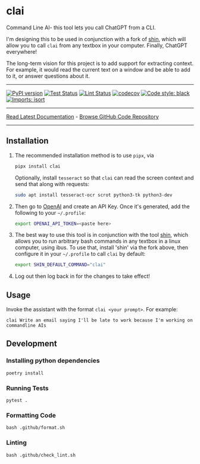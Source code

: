 # clai
Command Line AI- this tool lets you call ChatGPT from a CLI. 

I'm designing this to be used in conjunction with a fork of [shin][shin], which will allow you
to call `clai` from any textbox in your computer. Finally, ChatGPT everywhere!

The long-term vision for this project is to add support for extracting context. For example, it would
read the current text on a window and be able to add to it, or answer questions about it.

_________________

[![PyPI version](https://badge.fury.io/py/clai.svg)](http://badge.fury.io/py/clai)
[![Test Status](https://github.com/apockill/clai/workflows/Test/badge.svg?branch=main)](https://github.com/apockill/clai/actions?query=workflow%3ATest)
[![Lint Status](https://github.com/apockill/clai/workflows/Lint/badge.svg?branch=main)](https://github.com/apockill/clai/actions?query=workflow%3ALint)
[![codecov](https://codecov.io/gh/apockill/clai/branch/main/graph/badge.svg)](https://codecov.io/gh/apockill/clai)
[![Code style: black](https://img.shields.io/badge/code%20style-black-000000.svg)](https://github.com/psf/black)
[![Imports: isort](https://img.shields.io/badge/%20imports-isort-%231674b1?style=flat&labelColor=ef8336)](https://timothycrosley.github.io/isort/)
_________________

[Read Latest Documentation](https://apockill.github.io/clai/) - [Browse GitHub Code Repository](https://github.com/apockill/clai/)
_________________

## Installation

1. The recommended installation method is to use `pipx`, via
    ```bash
    pipx install clai
    ```
   Optionally, install `tesseract` so that `clai` can read the screen context and send that along with requests:
   ```bash
   sudo apt install tesseract-ocr scrot python3-tk python3-dev
   ```
1. Then go to [OpenAI] and create an API Key. Once it's generated, add the following to 
   your `~/.profile`:
   ```bash
   export OPENAI_API_TOKEN=<paste here>
   ```

1. The best way to use this tool is in conjunction with the tool [shin][shin], which allows you
   to run arbitrary bash commands in any textbox in a linux computer, using ibus. To use 
   that, install 'shin' via the fork above, then configure
   it in your `~/.profile` to call `clai` by default:
   ```bash
   export SHIN_DEFAULT_COMMAND="clai"
   ```
1. Log out then log back in for the changes to take effect!

[OpenAI]: https://platform.openai.com/account/api-keys

## Usage
Invoke the assistant with the format `clai <your prompt>`. For example:
```
clai Write an email saying I'll be late to work because I'm working on commandline AIs
```


## Development

### Installing python dependencies
```shell
poetry install
```

### Running Tests
```shell
pytest .
```

### Formatting Code
```shell
bash .github/format.sh
```

### Linting
```shell
bash .github/check_lint.sh
```

[shin]: https://github.com/apockill/shin/tree/feature/arbitrary-commands

